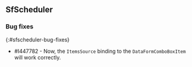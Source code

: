 ## SfScheduler

### Bug fixes
{:#sfscheduler-bug-fixes}

* \#I447782 - Now, the `ItemsSource` binding to the `DataFormComboBoxItem` will work correctly.